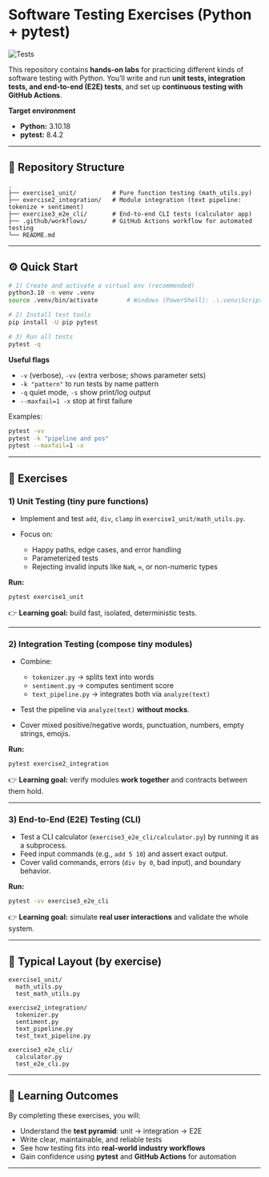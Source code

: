 # Software Testing Exercises (Python + pytest)

![Tests](https://github.com/alicechua/CSC491-software-testing/actions/workflows/tests.yml/badge.svg)

This repository contains **hands-on labs** for practicing different kinds of software testing with Python.
You’ll write and run **unit tests, integration tests, and end-to-end (E2E) tests**, and set up **continuous testing with GitHub Actions**.

**Target environment**

* **Python:** 3.10.18
* **pytest:** 8.4.2

---

## 📂 Repository Structure

```
.
├── exercise1_unit/          # Pure function testing (math_utils.py)
├── exercise2_integration/   # Module integration (text pipeline: tokenize + sentiment)
├── exercise3_e2e_cli/       # End-to-end CLI tests (calculator app)
├── .github/workflows/       # GitHub Actions workflow for automated testing
└── README.md
```

---

## ⚙️ Quick Start

```bash
# 1) Create and activate a virtual env (recommended)
python3.10 -m venv .venv
source .venv/bin/activate        # Windows (PowerShell): .\.venv\Scripts\Activate.ps1

# 2) Install test tools
pip install -U pip pytest

# 3) Run all tests
pytest -q
```

**Useful flags**

* `-v` (verbose), `-vv` (extra verbose; shows parameter sets)
* `-k "pattern"` to run tests by name pattern
* `-q` quiet mode, `-s` show print/log output
* `--maxfail=1 -x` stop at first failure

Examples:

```bash
pytest -vv
pytest -k "pipeline and pos"
pytest --maxfail=1 -x
```

---

## 🧪 Exercises

### 1) Unit Testing (tiny pure functions)

* Implement and test `add`, `div`, `clamp` in `exercise1_unit/math_utils.py`.
* Focus on:

  * Happy paths, edge cases, and error handling
  * Parameterized tests
  * Rejecting invalid inputs like `NaN`, `∞`, or non-numeric types

**Run:**

```bash
pytest exercise1_unit
```

👉 **Learning goal:** build fast, isolated, deterministic tests.

---

### 2) Integration Testing (compose tiny modules)

* Combine:

  * `tokenizer.py` → splits text into words
  * `sentiment.py` → computes sentiment score
  * `text_pipeline.py` → integrates both via `analyze(text)`
* Test the pipeline via `analyze(text)` **without mocks**.
* Cover mixed positive/negative words, punctuation, numbers, empty strings, emojis.

**Run:**

```bash
pytest exercise2_integration
```

👉 **Learning goal:** verify modules **work together** and contracts between them hold.

---

### 3) End-to-End (E2E) Testing (CLI)

* Test a CLI calculator (`exercise3_e2e_cli/calculator.py`) by running it as a subprocess.
* Feed input commands (e.g., `add 5 10`) and assert exact output.
* Cover valid commands, errors (`div by 0`, bad input), and boundary behavior.

**Run:**

```bash
pytest -vv exercise3_e2e_cli
```

👉 **Learning goal:** simulate **real user interactions** and validate the whole system.

---

## 🧱 Typical Layout (by exercise)

```
exercise1_unit/
  math_utils.py
  test_math_utils.py

exercise2_integration/
  tokenizer.py
  sentiment.py
  text_pipeline.py
  test_text_pipeline.py

exercise3_e2e_cli/
  calculator.py
  test_e2e_cli.py
```

---

## 🎯 Learning Outcomes

By completing these exercises, you will:

* Understand the **test pyramid**: unit → integration → E2E
* Write clear, maintainable, and reliable tests
* See how testing fits into **real-world industry workflows**
* Gain confidence using **pytest** and **GitHub Actions** for automation

---
